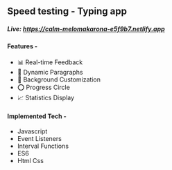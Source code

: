 <h2>Speed testing - Typing app</h2>
<h5>Live: <a href='https://calm-melomakarona-e5f9b7.netlify.app/' target="_blank">https://calm-melomakarona-e5f9b7.netlify.app</a></h5>

<h4>Features -  </h4> <ul> <li>📊 Real-time Feedback  </li> <li>🔄 Dynamic Paragraphs</li> <li>🌈 Background Customization</li> <li>⭕ Progress Circle</li>  <li> 📈 Statistics Display</li></ul>


<h4>Implemented Tech -  </h4> <ul> <li>Javascript</li> <li>Event Listeners</li> <li>Interval Functions</li> <li> ES6</li><li> Html Css</li></li>
